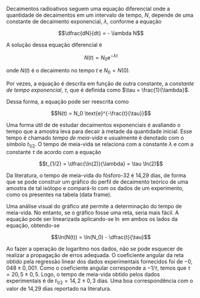 Decaimentos radioativos seguem uma equação diferencial onde a quantidade de decaimentos
em um intervalo de tempo, $N$, depende de uma constante de decaimento exponencial,
$\lambda$, conforme a equação

$$\dfrac{dN}{dt} = - \lambda N$$

A solução dessa equação diferencial é

$$N(t) = N_0 \text{e}^{-\lambda t}$$

onde $N(t)$ é o decaimento no tempo $t$ e $N_0 = N(0)$.

Por vezes, a equação é descrita em função de outra constante, a 
*constante de tempo exponencial*, $\tau$, que é definida como 
$\tau = \frac{1}{\lambda}$.

Dessa forma, a equação pode ser reescrita como

$$N(t) = N_0 \text{e}^{-\frac{t}{\tau}}$$

Uma forma útil de de estudar decaimentos exponenciais é avaliando o tempo que a amostra 
leva para decair à metade da quantidade inicial. Esse tempo é chamado 
*tempo de meia-vida* e usualmente é denotado com o símbolo $t_{1/2}$. 
O tempo de meia-vida se relaciona com a constante $\lambda$ e com a constante $\tau$ de 
acordo com a equação

$$t_{1/2} = \dfrac{\ln(2)}{\lambda} = \tau \ln(2)$$

Da literatura, o tempo de meia-vida do fósforo-32 é 14,29 dias, de forma que 
se pode construir um gráfico do perfil de decaimento teórico de uma amostra de tal 
isótopo e compará-lo com os dados de um experimento, como os 
presentes na tabela (data frame).

Uma análise visual do gráfico até permite a determinação do tempo de meia-vida. 
No entanto, se o gráfico fosse uma reta, seria mais fácil. A equação 
pode ser linearizada aplicando-se $\ln$ em ambos os lados da equação, obtendo-se

$$\ln(N(t)) = \ln(N_0) - \dfrac{t}{\tau}$$

Ao fazer a operação de logaritmo nos dados, não se pode esquecer de realizar a 
propagação de erros adequada. O coeficiente angular da reta obtido pela regressão 
linear dos dados experimentais fornecidos foi de $-0,048 \pm 0,001$. 
Como o coeficiente angular corresponde a $-1/\tau$, temos que $\tau = 20,5 \pm 0,5$. 
Logo, o tempo de meia-vida obtido pelos dados experimentais é de 
$t_{1/2} = 14,2 \pm 0,3 \text{ dias}$. Uma boa correspondência com o valor de 14,29 
dias reportado na literatura.
